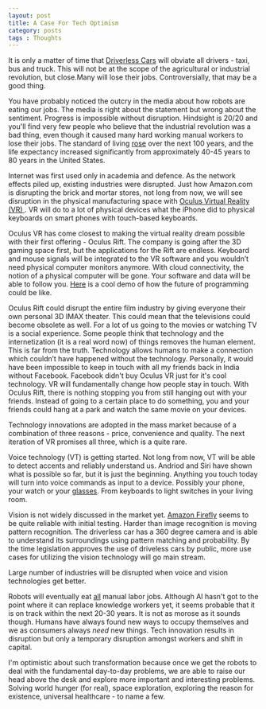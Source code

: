 ```yaml
---
layout: post
title: A Case For Tech Optimism
category: posts
tags : Thoughts
---
```


It is only a matter of time that <a href="https://www.youtube.com/watch?v=CqSDWoAhvLU">Driverless Cars</a> will obviate all drivers - taxi, bus and truck. This will not be at the scope of the agricultural or industrial revolution, but close.Many will lose their jobs. Controversially, that may be a good thing.

You have probably noticed the outcry in the media about how robots are eating our jobs. The media is right about the statement but wrong about the sentiment. Progress is impossible without disruption. Hindsight is 20/20 and you'll find very few people who believe that the industrial revolution was a bad thing, even though it caused many hard working manual workers to lose their jobs. The standard of living <a href ="http://www.econlib.org/library/Enc/IndustrialRevolutionandtheStandardofLiving.html">rose</a> over the next 100 years, and the life expectancy increased significantly from approximately 40-45 years to 80 years in the United States.

Internet was first used only in academia and defence. As the network effects piled up, existing industries were disrupted. Just how Amazon.com is disrupting the brick and mortar stores, not long from now, we will see disruption in the physical manufacturing space with <a href="http://en.wikipedia.org/wiki/Oculus_VR">Oculus Virtual Reality (VR) </a>. VR will do to a lot of physical devices what the iPhone did to physical keyboards on smart phones with touch-based keyboards.

Oculus VR has come closest to making the virtual reality dream possible with their first offering - Oculus Rift. The company is going after the 3D gaming space first, but the applications for the Rift are endless.
Keyboard and mouse signals will be integrated to the VR software and you wouldn’t need physical computer monitors anymore. With cloud connectivity, the notion of a physical computer will be gone. Your software and data will be able to follow you. <a href="https://www.youtube.com/watch?v=Dgtba_GpG-U">Here</a> is a cool demo of how the future of programming could be like.

Oculus Rift could disrupt the entire film industry by giving everyone their own personal 3D IMAX theater. This could mean that the televisions could become obsolete as well. For a lot of us going to the movies or watching TV is a social experience.  Some people think that technology and the internetization (it is a real word now) of things removes the human element. This is far from the truth. Technology allows humans to make a connection which couldn’t have happened without the technology. Personally, it would have been impossible to keep in touch with all my friends back in India without Facebook. Facebook didn't buy Oculus VR just for it's cool technology. VR will fundamentally change how people stay in touch.
With Oculus Rift, there is nothing stopping you from still hanging out with your friends. Instead of going to a certain place to do something, you and your friends could hang at a park and watch the same movie on your devices.

Technology innovations are adopted in the mass market because of a combination of three reasons - price, convenience and quality. The next iteration of VR promises all three, which is a quite rare.


Voice technology (VT) is getting started. Not long from now, VT will be able to detect <a href="https://www.youtube.com/watch?v=yR0lWICH3rY"></a> accents and reliably understand us. Andriod and Siri have shown what is possible so far, but it is just the beginning. Anything you touch today will turn into voice commands as input to a device. Possibly your phone, your watch or your <a href="https://www.google.com/glass/start/">glasses</a>. From keyboards to light switches in your living room. 

Vision is not widely discussed in the market yet. <a href="https://developer.amazon.com/public/solutions/devices/fire-phone/docs/understanding-firefly">Amazon Firefly</a> seems to be quite reliable with initial testing. Harder than image recognition is moving pattern recognition. The driverless car has a 360 degree camera and is able to understand its surroundings using pattern matching and probability. By the time legislation approves the use of driveless cars by public, more use cases for utilizing the vision technology will go main stream.

Large number of industries will be disrupted when voice and vision technologies get better. 

Robots will eventually eat <a href="https://www.youtube.com/watch?v=8_lfxPI5ObM">all</a> manual labor jobs. Although AI hasn't got to the point where it can replace knowledge workers yet, it seems probable that it is on track within the next 20-30 years. It is not as morose as it sounds though. Humans have always found new ways to occupy themselves and we as consumers always <i>need</i> new things. Tech innovation results in disruption but only a temporary disruption amongst workers and shift in capital.

I'm optimistic about such transformation because once we get the robots to deal with the fundamental day-to-day problems, we are able to raise our head above the desk and explore more important and interesting problems. Solving world hunger (for real), space exploration, exploring the reason for existence, universal healthcare - to name a few.
